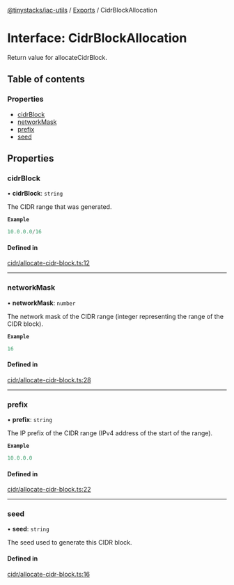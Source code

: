 [@tinystacks/iac-utils](../README.md) / [Exports](../modules.md) / CidrBlockAllocation

# Interface: CidrBlockAllocation

Return value for allocateCidrBlock.

## Table of contents

### Properties

- [cidrBlock](CidrBlockAllocation.md#cidrblock)
- [networkMask](CidrBlockAllocation.md#networkmask)
- [prefix](CidrBlockAllocation.md#prefix)
- [seed](CidrBlockAllocation.md#seed)

## Properties

### cidrBlock

• **cidrBlock**: `string`

The CIDR range that was generated.

**`Example`**

```ts
10.0.0.0/16
```

#### Defined in

[cidr/allocate-cidr-block.ts:12](https://github.com/tinystacks/iac-utils/blob/bd3bb7b/src/cidr/allocate-cidr-block.ts#L12)

___

### networkMask

• **networkMask**: `number`

The network mask of the CIDR range (integer representing the range of the CIDR block).

**`Example`**

```ts
16
```

#### Defined in

[cidr/allocate-cidr-block.ts:28](https://github.com/tinystacks/iac-utils/blob/bd3bb7b/src/cidr/allocate-cidr-block.ts#L28)

___

### prefix

• **prefix**: `string`

The IP prefix of the CIDR range (IPv4 address of the start of the range).

**`Example`**

```ts
10.0.0.0
```

#### Defined in

[cidr/allocate-cidr-block.ts:22](https://github.com/tinystacks/iac-utils/blob/bd3bb7b/src/cidr/allocate-cidr-block.ts#L22)

___

### seed

• **seed**: `string`

The seed used to generate this CIDR block.

#### Defined in

[cidr/allocate-cidr-block.ts:16](https://github.com/tinystacks/iac-utils/blob/bd3bb7b/src/cidr/allocate-cidr-block.ts#L16)
